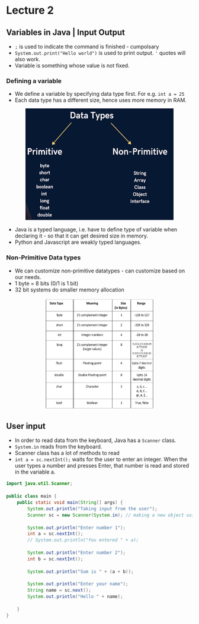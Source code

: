# Lecture 2
## Variables in Java | Input Output 

- `;` is used to indicate the command is finished - cumpolsary
- `System.out.print("Hello world")` is used to print output. `'` quotes will also work.
- Variable is something whose value is not fixed.

### Defining a variable
- We define a variable by specifying data type first. For e.g. `int a = 25`
- Each data type has a different size, hence uses more memory in RAM.
<center>
<img src="image.png" alt="Example Image" width="400" height="300">
</center>

- Java is a typed language, i.e. have to define type of variable when declaring it - so that it can get desired size in memory.
- Python and Javascript are weakly typed languages.

### Non-Primitive Data types
- We can customize non-primitive datatypes - can customize based on our needs. 
- 1 byte = 8 bits (0/1 is 1 bit)
- 32 bit systems do smaller memory allocation

<center>
<img src="image-1.png" alt="Example Image" width="300" height="300">
</center>

## User input
- In order to read data from the keyboard, Java has a `Scanner` class.
- `System.in` reads from the keyboard.
- Scanner class has a lot of methods to read
- `int a = sc.nextInt();` waits for the user to enter an integer. When the user types a number and presses Enter, that number is read and stored in the variable a.

```java
import java.util.Scanner;

public class main {
    public static void main(String[] args) {
        System.out.println("Taking input from the user");
        Scanner sc = new Scanner(System.in); // making a new object using scanner class (new instance)

        System.out.println("Enter number 1");
        int a = sc.nextInt();
        // System.out.println("You entered " + a);

        System.out.println("Enter number 2");
        int b = sc.nextInt();

        System.out.println("Sum is " + (a + b));

        System.out.println("Enter your name");
        String name = sc.next();
        System.out.println("Hello " + name);

    }
}
```